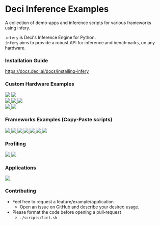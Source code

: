 # Deci Inference Examples

A collection of demo-apps and inference scripts for various frameworks using infery.

`infery` is Deci's Inference Engine for Python.<br>`infery` aims to provide a robust API for inference and benchmarks,
on any hardware.

### Installation Guide

https://docs.deci.ai/docs/installing-infery

### Custom Hardware Examples

<a href="https://github.com/Deci-AI/infery-examples/blob/master/inference_scripts/frameworks/predict_openvino.py"><img src="https://img.shields.io/badge/Intel-CPU-green"></a>
<a href="https://github.com/Deci-AI/infery-examples/blob/master/inference_scripts/frameworks/predict_tensorrt.py"><img src="https://img.shields.io/badge/Nvidia-GPU-green"></a> <br>
<a href="https://github.com/Deci-AI/infery-examples/blob/master/inference_scripts/frameworks/predict_tensorrt.py">
<img src="https://img.shields.io/badge/Jetson-Orin AGX-green">
</a>
<a href="https://github.com/Deci-AI/infery-examples/blob/master/inference_scripts/frameworks/predict_tensorrt.py">
<img src="https://img.shields.io/badge/Jetson-Xavier AGX-green">
</a>
<a href="https://github.com/Deci-AI/infery-examples/blob/master/inference_scripts/frameworks/predict_tensorrt.py">
<img src="https://img.shields.io/badge/Jetson-Nano-green">
</a>
<br>
<a href="https://github.com/Deci-AI/infery-examples/blob/master/inference_scripts/frameworks/predict_tensorrt.py">
<img src="https://img.shields.io/badge/Cloud-T4-green">
</a>
<a href="https://github.com/Deci-AI/infery-examples/blob/master/inference_scripts/frameworks/predict_tensorrt.py">
<img src="https://img.shields.io/badge/Cloud-V100-green">
</a>

### Frameworks Examples (Copy-Paste scripts)

<a href="https://github.com/Deci-AI/infery-examples/blob/master/inference_scripts/frameworks/predict_tensorrt.py">
    <img src="https://img.shields.io/badge/example-TensorRT-blue">
</a>
<a href="https://github.com/Deci-AI/infery-examples/blob/master/inference_scripts/frameworks/predict_onnx.py">
    <img   src="https://img.shields.io/badge/example-ONNX-blue">
</a>
<a href="https://github.com/Deci-AI/infery-examples/blob/master/inference_scripts/frameworks/predict_tensorflow.py">
    <img src="https://img.shields.io/badge/example-TensorFlow-blue">
</a>
<a href="https://github.com/Deci-AI/infery-examples/blob/master/inference_scripts/frameworks/predict_openvino.py">
    <img src="https://img.shields.io/badge/example-OpenVino-blue"> 
</a>
<a href="https://github.com/Deci-AI/infery-examples/blob/master/inference_scripts/frameworks/predict_torch.py">
    <img src="https://img.shields.io/badge/example-PyTorch-blue">
</a>
<a href="https://github.com/Deci-AI/infery-examples/blob/master/inference_scripts/frameworks/predict_tflite.py">
    <img src="https://img.shields.io/badge/example-TFLite-blue">
</a>
<a href="https://github.com/Deci-AI/infery-examples/blob/master/inference_scripts/frameworks/predict_coreml.py">
    <img src="https://img.shields.io/badge/example-CoreML-blue">
</a>

### Profiling

<a href="https://github.com/Deci-AI/infery-examples/blob/master/inference_scripts/model_profiling_and_inspection/tensorrt_layers_profiling.py">
<img src="https://img.shields.io/badge/example-TensorRT Layers Profiling-purple"> 
</a>

<a href="https://github.com/Deci-AI/infery-examples/blob/master/inference_notebooks/model_inspection.ipynb">
<img src="https://img.shields.io/badge/notebook-Model Inspection-purple"> 
</a>


### Applications
<a href="https://github.com/Deci-AI/infery-examples/blob/master/inference_scripts/frameworks/predict_coreml.py">
    <img src="https://img.shields.io/badge/Bert-Sentiment Analysis-orange">
</a>

### Contributing
- Feel free to request a feature/example/application.
  - Open an issue on GitHub and describe your desired usage.
- Please format the code before opening a pull-request
    - `./scripts/lint.sh`
